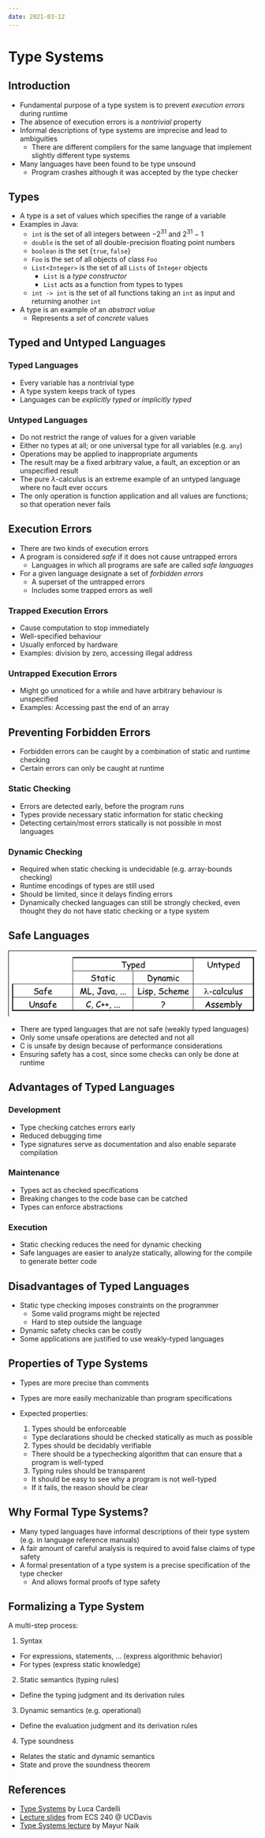 ```yaml
---
date: 2021-03-12
---
```


# Type Systems

## Introduction

- Fundamental purpose of a type system is to prevent _execution errors_ during runtime
- The absence of execution errors is a _nontrivial_ property
- Informal descriptions of type systems are imprecise and lead to ambiguities
  - There are different compilers for the same language that implement slightly different type systems
- Many languages have been found to be type unsound
  - Program crashes although it was accepted by the type checker

## Types

- A type is a set of values which specifies the range of a variable
- Examples in Java:
  - `int` is the set of all integers between $-2^{31}$ and $2^{31}-1$
  - `double` is the set of all double-precision floating point numbers
  - `boolean` is the set $\{ \texttt{true}, \texttt{false} \}$
  - `Foo` is the set of all objects of class `Foo`
  - `List<Integer>` is the set of all `Lists` of `Integer` objects
    - `List` is a _type constructor_
    - `List` acts as a function from types to types
  - `int -> int` is the set of all functions taking an `int` as input and returning another `int`
- A type is an example of an _abstract value_
  - Represents a _set_ of _concrete_ values

## Typed and Untyped Languages

### Typed Languages

- Every variable has a nontrivial type
- A type system keeps track of types
- Languages can be _explicitly typed_ or _implicitly typed_

### Untyped Languages

- Do not restrict the range of values for a given variable
- Either no types at all; or one universal type for all variables (e.g. `any`)
- Operations may be applied to inappropriate arguments
- The result may be a fixed arbitrary value, a fault, an exception or an unspecified result
- The pure $\lambda$-calculus is an extreme example of an untyped language where no fault ever occurs
- The only operation is function application and all values are functions; so that operation never fails

## Execution Errors

- There are two kinds of execution errors
- A program is considered _safe_ if it does not cause untrapped errors
  - Languages in which all programs are safe are called _safe languages_
- For a given language designate a set of _forbidden errors_
  - A superset of the untrapped errors
  - Includes some trapped errors as well

### Trapped Execution Errors

- Cause computation to stop immediately
- Well-specified behaviour
- Usually enforced by hardware
- Examples: division by zero, accessing illegal address

### Untrapped Execution Errors

- Might go unnoticed for a while and have arbitrary behaviour is unspecified
- Examples: Accessing past the end of an array

## Preventing Forbidden Errors

- Forbidden errors can be caught by a combination of static and runtime checking
- Certain errors can only be caught at runtime

### Static Checking

- Errors are detected early, before the program runs
- Types provide necessary static information for static checking
- Detecting certain/most errors statically is not possible in most languages

### Dynamic Checking

- Required when static checking is undecidable (e.g. array-bounds checking)
- Runtime encodings of types are still used
- Should be limited, since it delays finding errors
- Dynamically checked languages can still be strongly checked, even thought they do not have static checking or a type system

## Safe Languages

![](static/table.png)

- There are typed languages that are not safe (weakly typed languages)
- Only some unsafe operations are detected and not all
- C is unsafe by design because of performance considerations
- Ensuring safety has a cost, since some checks can only be done at runtime

## Advantages of Typed Languages

### Development

- Type checking catches errors early
- Reduced debugging time
- Type signatures serve as documentation and also enable separate compilation

### Maintenance

- Types act as checked specifications
- Breaking changes to the code base can be catched
- Types can enforce abstractions

### Execution

- Static checking reduces the need for dynamic checking
- Safe languages are easier to analyze statically, allowing for the compile to generate better code

## Disadvantages of Typed Languages

- Static type checking imposes constraints on the programmer
  - Some valid programs might be rejected
  - Hard to step outside the language
- Dynamic safety checks can be costly
- Some applications are justified to use weakly-typed languages

## Properties of Type Systems

- Types are more precise than comments
- Types are more easily mechanizable than program specifications

- Expected properties:
  1. Types should be enforceable
    - Type declarations should be checked statically as much as possible
  2. Types should be decidably verifiable
    - There should be a typechecking algorithm that can ensure that a program is well-typed
  3. Typing rules should be transparent 
    - It should be easy to see why a program is not well-typed
    - If it fails, the reason should be clear

## Why Formal Type Systems?

- Many typed languages have informal descriptions of their type system (e.g. in language reference manuals)
- A fair amount of careful analysis is required to avoid false claims of type safety
- A formal presentation of a type system is a precise specification of the type checker
  - And allows formal proofs of type safety

## Formalizing a Type System

A multi-step process:

1. Syntax
  - For expressions, statements, ... (express algorithmic behavior)
  - For types (express static knowledge)
2. Static semantics (typing rules)
  - Define the typing judgment and its derivation rules
3. Dynamic semantics (e.g. operational)
  - Define the evaluation judgment and its derivation rules
4. Type soundness
  - Relates the static and dynamic semantics
  - State and prove the soundness theorem

## References

- [Type Systems](http://lucacardelli.name/Papers/TypeSystems.pdf) by Luca Cardelli
- [Lecture slides](https://web.cs.ucdavis.edu/~su/teaching/ecs240-w17/lectures/lecture14.pdf) from ECS 240 @ UCDavis
- [Type Systems lecture](https://www.youtube.com/watch?v=dGbRLowf6ys) by Mayur Naik
